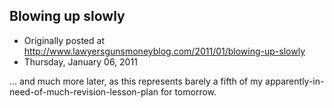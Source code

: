 ## Blowing up slowly

 * Originally posted at http://www.lawyersgunsmoneyblog.com/2011/01/blowing-up-slowly
 * Thursday, January 06, 2011

… and much more later, as this represents barely a fifth of my apparently-in-need-of-much-revision-lesson-plan for tomorrow.